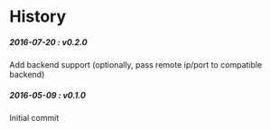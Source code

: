 History
===

##### 2016-07-20 : v0.2.0
Add backend support (optionally, pass remote ip/port to compatible backend)

##### 2016-05-09 : v0.1.0
Initial commit

